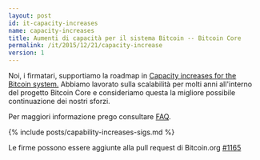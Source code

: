 ```yaml
---
layout: post
id: it-capacity-increases
name: capacity-increases
title: Aumenti di capacità per il sistema Bitcoin -- Bitcoin Core
permalink: /it/2015/12/21/capacity-increase
version: 1
---
```

Noi, i firmatari, supportiamo la roadmap in [Capacity increases for the
Bitcoin system.][1]  Abbiamo lavorato sulla scalabilità per
molti anni all'interno del progetto Bitcoin Core e consideriamo
questa la migliore possibile continuazione dei nostri sforzi.

Per maggiori informazione prego consultare
[FAQ](/it/bitcoin-core/capacity-increases-faq).

{% include posts/capability-increases-sigs.md %}

Le firme possono essere aggiunte alla pull request di Bitcoin.org [#1165](https://github.com/bitcoin-dot-org/bitcoin.org/pull/1165)

[1]: https://lists.linuxfoundation.org/pipermail/bitcoin-dev/2015-December/011865.html
